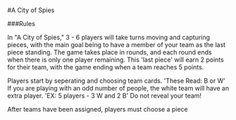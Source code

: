 #A City of Spies

###Rules

In "A City of Spies," 3 - 6 players will take turns moving and capturing pieces, with the main goal being to have a member of your team as the last piece standing.
The game takes place in rounds, and each round ends when there is only one player remaining. 
This 'last piece' will earn 2 points for their team, with the game ending when a team reaches 5 points.

Players start by seperating and choosing team cards. 'These Read: B or W'
If you are playing with an odd number of people, the white team will have an extra player. 
    'EX: 5 players - 3 W and 2 B'
Do not reveal your team!

After teams have been assigned, players must choose a piece 
